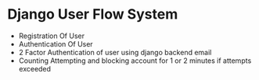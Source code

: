 # Django User Flow System
- Registration Of User
- Authentication Of User
- 2 Factor Authentication of user using django backend email
- Counting Attempting and blocking account for 1 or 2 minutes if attempts exceeded
